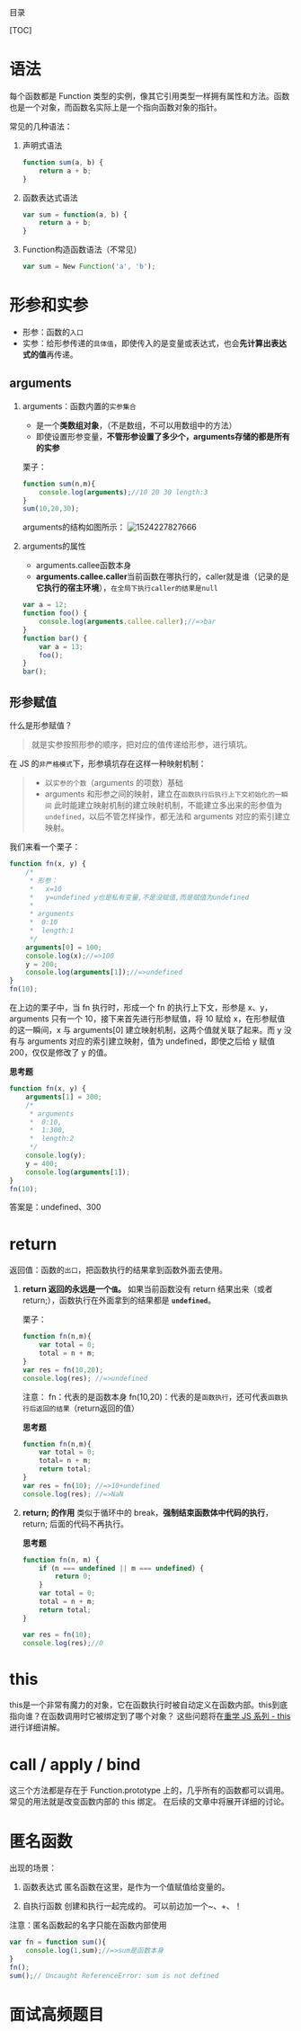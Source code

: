 目录

[TOC]

# 语法
每个函数都是 Function 类型的实例，像其它引用类型一样拥有属性和方法。函数也是一个对象，而函数名实际上是一个指向函数对象的指针。

常见的几种语法：

1. 声明式语法
    ```js
    function sum(a, b) {
        return a + b;
    }
    ```

2. 函数表达式语法
    ```js
    var sum = function(a, b) {
        return a + b;
    }
    ```

3. Function构造函数语法（不常见）
    ```js
    var sum = New Function('a', 'b');
    ```

# 形参和实参
- 形参：函数的`入口`
- 实参：给形参传递的`具体值`，即使传入的是变量或表达式，也会**先计算出表达式的值**再传递。

## arguments
1. arguments：函数内置的`实参集合`
    - 是一个**类数组对象**，（不是数组，不可以用数组中的方法）
    - 即使设置形参变量，**不管形参设置了多少个，arguments存储的都是所有的实参**

    栗子：
    ```js
    function sum(n,m){
        console.log(arguments);//10 20 30 length:3
    }
    sum(10,20,30);
    ```
    arguments的结构如图所示：
    ![1524227827666](https://user-images.githubusercontent.com/22387652/56402500-1a71f780-6290-11e9-9985-630ddefbfd01.png)


2. arguments的属性
    - arguments.callee函数本身
    - **arguments.callee.caller**当前函数在哪执行的，caller就是谁（记录的是**它执行的宿主环境**），`在全局下执行caller的结果是null`

    ```js
    var a = 12;
    function foo() {
        console.log(arguments.callee.caller);//=>bar
    }
    function bar() {
        var a = 13;
        foo();
    }
    bar();
    ```

## 形参赋值
什么是形参赋值？
>就是实参按照形参的顺序，把对应的值传递给形参，进行填坑。

在 JS 的`非严格模式`下，形参填坑存在这样一种映射机制：
>- 以`实参的个数`（arguments 的项数）基础
>- arguments 和形参之间的映射，建立在`函数执行后执行上下文初始化的一瞬间`
此时能建立映射机制的建立映射机制，不能建立多出来的形参值为 `undefined`，以后不管怎样操作，都无法和 arguments 对应的索引建立映射。


我们来看一个栗子：
```js
function fn(x, y) {
    /*
     * 形参：
     *   x=10
     *   y=undefined y也是私有变量,不是没赋值,而是赋值为undefined
     *
     * arguments
     *  0:10
     *  length:1
     */
    arguments[0] = 100;
    console.log(x);//=>100
    y = 200;
    console.log(arguments[1]);//=>undefined
}
fn(10);
```
在上边的栗子中，当 fn 执行时，形成一个 fn 的执行上下文，形参是 x、y，arguments 只有一个 10，接下来首先进行形参赋值，将 10 赋给 x，在形参赋值的这一瞬间，x 与 arguments[0] 建立映射机制，这两个值就关联了起来。而 y 没有与 arguments 对应的索引建立映射，值为 undefined，即使之后给 y 赋值 200，仅仅是修改了 y 的值。

**思考题**
```js
function fn(x, y) {
    arguments[1] = 300;
    /*
     * arguments
     *  0:10,
     *  1:300,
     *  length:2
     */
    console.log(y);
    y = 400;
    console.log(arguments[1]);
}
fn(10);
```
答案是：undefined、300


# return
返回值：函数的`出口`，把函数执行的结果拿到函数外面去使用。

1. **return 返回的永远是一个`值`。**
    如果当前函数没有 return 结果出来（或者 return;），函数执行在外面拿到的结果都是 **`undefined`**。

    栗子：
    ```js
    function fn(n,m){
        var total = 0;
        total = n + m;
    }
    var res = fn(10,20);
    console.log(res); //=>undefined
    ```
    注意：
    fn：代表的是函数本身
    fn(10,20)：代表的是`函数执行`，还可代表`函数执行后返回的结果`（return返回的值）

    **思考题**
    ```js
    function fn(n,m){
        var total = 0;
        total= n + m;
        return total;
    }
    var res = fn(10); //=>10+undefined
    console.log(res); //=>NaN
    ```

2. **return; 的作用**
    类似于循环中的 break，**强制结束函数体中代码的执行**，return; 后面的代码不再执行。

    **思考题**
    ```js
    function fn(n, m) {
        if (n === undefined || m === undefined) {
            return 0;
        }
        var total = 0;
        total = n + m;
        return total;
    }

    var res = fn(10);
    console.log(res);//0
    ```

# this
this是一个非常有魔力的对象，它在函数执行时被自动定义在函数内部。this到底指向谁？在函数调用时它被绑定到了哪个对象？
这些问题将在[重学 JS 系列 - this](https://github.com/cxh0224/blog)进行详细讲解。


# call / apply / bind
这三个方法都是存在于 Function.prototype 上的，几乎所有的函数都可以调用。常见的用法就是改变函数内部的 this 绑定。
在后续的文章中将展开详细的讨论。


# 匿名函数
出现的场景：
1. 函数表达式
    匿名函数在这里，是作为一个值赋值给变量的。

2. 自执行函数
    创建和执行一起完成的。
    可以前边加一个\~、+、！


注意：匿名函数起的名字只能在函数内部使用
```js
var fn = function sum(){
    console.log(1,sum);//=>sum是函数本身
}
fn();
sum();// Uncaught ReferenceError: sum is not defined
```


# 面试高频题目